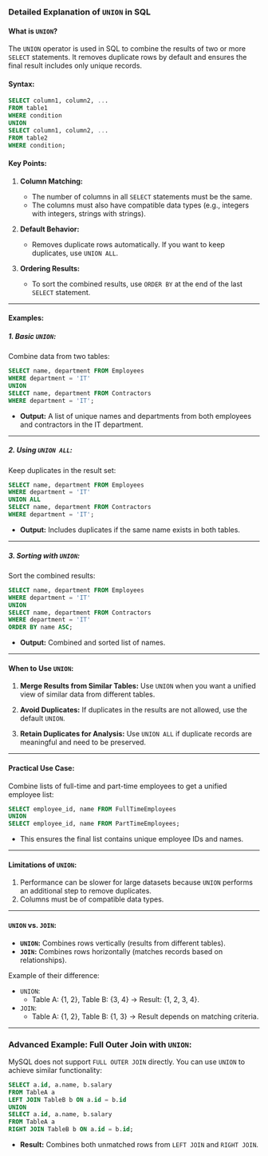 ### **Detailed Explanation of `UNION` in SQL**

#### **What is `UNION`?**
The `UNION` operator is used in SQL to combine the results of two or more `SELECT` statements. It removes duplicate rows by default and ensures the final result includes only unique records.

#### **Syntax:**
```sql
SELECT column1, column2, ...
FROM table1
WHERE condition
UNION
SELECT column1, column2, ...
FROM table2
WHERE condition;
```

#### **Key Points:**
1. **Column Matching:**
   - The number of columns in all `SELECT` statements must be the same.
   - The columns must also have compatible data types (e.g., integers with integers, strings with strings).

2. **Default Behavior:**
   - Removes duplicate rows automatically. If you want to keep duplicates, use `UNION ALL`.

3. **Ordering Results:**
   - To sort the combined results, use `ORDER BY` at the end of the last `SELECT` statement.

---

#### **Examples:**

##### 1. **Basic `UNION`:**
Combine data from two tables:
```sql
SELECT name, department FROM Employees
WHERE department = 'IT'
UNION
SELECT name, department FROM Contractors
WHERE department = 'IT';
```

- **Output:** A list of unique names and departments from both employees and contractors in the IT department.

---

##### 2. **Using `UNION ALL`:**
Keep duplicates in the result set:
```sql
SELECT name, department FROM Employees
WHERE department = 'IT'
UNION ALL
SELECT name, department FROM Contractors
WHERE department = 'IT';
```

- **Output:** Includes duplicates if the same name exists in both tables.

---

##### 3. **Sorting with `UNION`:**
Sort the combined results:
```sql
SELECT name, department FROM Employees
WHERE department = 'IT'
UNION
SELECT name, department FROM Contractors
WHERE department = 'IT'
ORDER BY name ASC;
```

- **Output:** Combined and sorted list of names.

---

#### **When to Use `UNION`:**

1. **Merge Results from Similar Tables:**
   Use `UNION` when you want a unified view of similar data from different tables.

2. **Avoid Duplicates:**
   If duplicates in the results are not allowed, use the default `UNION`.

3. **Retain Duplicates for Analysis:**
   Use `UNION ALL` if duplicate records are meaningful and need to be preserved.

---

#### **Practical Use Case:**
Combine lists of full-time and part-time employees to get a unified employee list:
```sql
SELECT employee_id, name FROM FullTimeEmployees
UNION
SELECT employee_id, name FROM PartTimeEmployees;
```

- This ensures the final list contains unique employee IDs and names.

---

#### **Limitations of `UNION`:**
1. Performance can be slower for large datasets because `UNION` performs an additional step to remove duplicates.
2. Columns must be of compatible data types.

---

#### **`UNION` vs. `JOIN`:**
- **`UNION`:** Combines rows vertically (results from different tables).
- **`JOIN`:** Combines rows horizontally (matches records based on relationships).

Example of their difference:
- `UNION`:
  - Table A: {1, 2}, Table B: {3, 4} → Result: {1, 2, 3, 4}.
- `JOIN`:
  - Table A: {1, 2}, Table B: {1, 3} → Result depends on matching criteria.

---

### **Advanced Example: Full Outer Join with `UNION`:**
MySQL does not support `FULL OUTER JOIN` directly. You can use `UNION` to achieve similar functionality:
```sql
SELECT a.id, a.name, b.salary
FROM TableA a
LEFT JOIN TableB b ON a.id = b.id
UNION
SELECT a.id, a.name, b.salary
FROM TableA a
RIGHT JOIN TableB b ON a.id = b.id;
```
- **Result:** Combines both unmatched rows from `LEFT JOIN` and `RIGHT JOIN`.


